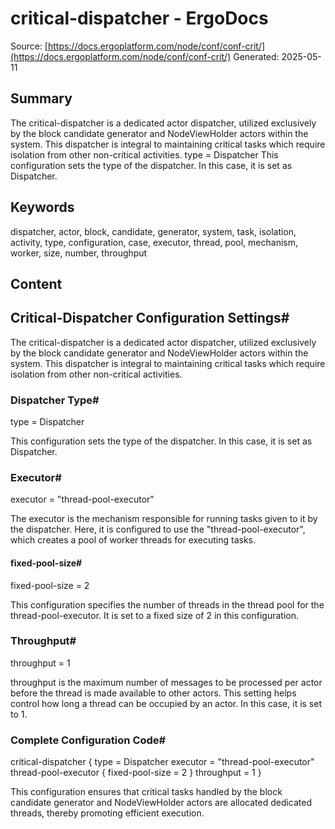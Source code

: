 # critical-dispatcher - ErgoDocs
Source: [https://docs.ergoplatform.com/node/conf/conf-crit/](https://docs.ergoplatform.com/node/conf/conf-crit/)
Generated: 2025-05-11

## Summary
The critical-dispatcher is a dedicated actor dispatcher, utilized exclusively by the block candidate generator and NodeViewHolder actors within the system. This dispatcher is integral to maintaining critical tasks which require isolation from other non-critical activities. type = Dispatcher This configuration sets the type of the dispatcher. In this case, it is set as Dispatcher.

## Keywords
dispatcher, actor, block, candidate, generator, system, task, isolation, activity, type, configuration, case, executor, thread, pool, mechanism, worker, size, number, throughput

## Content
## Critical-Dispatcher Configuration Settings#
The critical-dispatcher is a dedicated actor dispatcher, utilized exclusively by the block candidate generator and NodeViewHolder actors within the system. This dispatcher is integral to maintaining critical tasks which require isolation from other non-critical activities.

### Dispatcher Type#
type = Dispatcher

This configuration sets the type of the dispatcher. In this case, it is set as Dispatcher.

### Executor#
executor = "thread-pool-executor"

The executor is the mechanism responsible for running tasks given to it by the dispatcher. Here, it is configured to use the "thread-pool-executor", which creates a pool of worker threads for executing tasks.

#### fixed-pool-size#
fixed-pool-size = 2

This configuration specifies the number of threads in the thread pool for the thread-pool-executor. It is set to a fixed size of 2 in this configuration.

### Throughput#
throughput = 1

throughput is the maximum number of messages to be processed per actor before the thread is made available to other actors. This setting helps control how long a thread can be occupied by an actor. In this case, it is set to 1.

### Complete Configuration Code#
critical-dispatcher {
  type = Dispatcher
  executor = "thread-pool-executor"
  thread-pool-executor {
    fixed-pool-size = 2
  }
  throughput = 1
}

This configuration ensures that critical tasks handled by the block candidate generator and NodeViewHolder actors are allocated dedicated threads, thereby promoting efficient execution.
